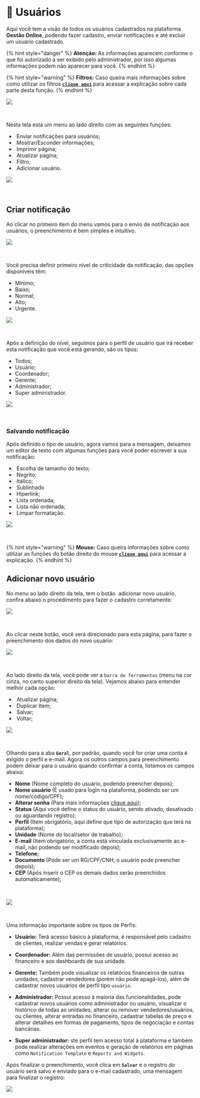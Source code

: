 # 👤 Usuários

Aqui você tem a visão de todos os usuários cadastrados na plataforma **Gestão Online**, podendo fazer cadastro, enviar notificações e até excluir um usuário cadastrado.

{% hint style="danger" %}
**Atenção:** As informações aparecem conforme o que foi autorizado a ser exibido pelo administrador, por isso algumas informações podem não aparecer para você.
{% endhint %}

{% hint style="warning" %}
**Filtros:** Caso queira mais informações sobre como utilizar os filtros [**`clique aqui`**](/erp-v2/primeiro_acesso/filtros.md) para acessar a explicação sobre cada parte desta função.
{% endhint %}

![](/erp-v2/assets/funcionalidades/modulo_usuario.gif)

<br>

Nesta tela está um menu ao lado direito com as seguintes funções:

- <img src="/erp-v2/assets/icon_notificacao.png" alt="" data-size="line"> Enviar notificações para usuários;
- <img src="/erp-v2/assets/icon_exibir.png" alt="" data-size="line"> Mostrar/Esconder informações;
- <img src="/erp-v2/assets/icon_imprimir.png" alt="" data-size="line"> Imprimir página;
- <img src="/erp-v2/assets/icon_atualizar.png" alt="" data-size="line"> Atualizar página;
- <img src="/erp-v2/assets/icon_filtro.png" alt="" data-size="line"> Filtro;
- <img src="/erp-v2/assets/icon_add.png" alt="" data-size="line"> Adicionar usuário.

![](/erp-v2/assets/funcionalidades/menu_guia_usuarios.png)

<br>

## Criar notificação

Ao clicar no primeiro item do menu vamos para o envio de notificação aos usuários, o preenchimento é bem simples e intuitivo.

![](/erp-v2/assets/funcionalidades/menu_guia_usuarios_notificacao.png)

<br>

Você precisa definir primeiro nível de criticidade da notificação, das opções disponíveis têm:

- Mínimo;
- Baixo;
- Normal;
- Alto;
- Urgente.

![](/erp-v2/assets/funcionalidades/menu_guia_usuarios_notificacao_criticidade.png)

<br>

Após a definição do nível, seguimos para o perfil de usuário que irá receber esta notificação que você está gerando, são os tipos:

- Todos;
- Usuário;
- Coordenador;
- Gerente;
- Administrador;
- Super administrador.


![](/erp-v2/assets/funcionalidades/menu_guia_usuarios_notificacao_perfil.png)

<br>

### Salvando notificação

Após definido o tipo de usuário, agora vamos para a mensagem, deixamos um editor de texto com algumas funções para você poder escrever a sua notificação:

- <img src="/erp-v2/assets/funcionalidades/icon_tamanho_texto.png" alt="" data-size="line"> Escolha de tamanho do texto;
- <img src="/erp-v2/assets/funcionalidades/icon_negrito.png" alt="" data-size="line"> Negrito;
- <img src="/erp-v2/assets/funcionalidades/icon_italico.png" alt="" data-size="line"> Itálico;
- <img src="/erp-v2/assets/funcionalidades/icon_sublinhado.png" alt="" data-size="line"> Sublinhado
- <img src="/erp-v2/assets/funcionalidades/icon_hiperlink.png" alt="" data-size="line"> Hiperlink;
- <img src="/erp-v2/assets/funcionalidades/icon_lista_ordenada.png" alt="" data-size="line"> Lista ordenada;
- <img src="/erp-v2/assets/funcionalidades/icon_lista_nao_ordenada.png" alt="" data-size="line"> Lista não ordenada;
- <img src="/erp-v2/assets/funcionalidades/icon_limpar_formatacao.png" alt="" data-size="line"> Limpar formatação. 

<!-- Nesta parte perguntar ao Paulo as restrições de envio de notificação para deixar o aviso na página para os demais usuários -->

![](/erp-v2/assets/funcionalidades/menu_guia_usuarios_notificacao_enviada.gif)

<br>

{% hint style="warning" %}
**Mouse:** Caso queira informações sobre como utilizar as funções do botão direito do mouse [**`clique aqui`**](/erp-v2/primeiro_acesso/atalhos_internos#menu-botao-direito-do-mouse) para acessar a explicação.
{% endhint %}

## Adicionar novo usuário

No menu ao lado direito da tela, tem o botão <img src="/erp-v2/assets/icon_add.png" alt="" data-size="line"> adicionar novo usuário, confira abaixo o procedimento para fazer o cadastro corretamente:

![](/erp-v2/assets/funcionalidades/menu_guia_ususarios_menu_add_user.png)

<br>

Ao clicar neste botão, você será direcionado para esta página, para fazer o preenchimento dos dados do novo usuário:

![](/erp-v2/assets/funcionalidades/menu_guia_usuario_add_user.png)

<br>

Ao lado direito da tela, você pode ver a `barra de ferramentas` (menu na cor cinza, no canto superior direito da tela). Vejamos abaixo para entender melhor cada opção:

- <img src="/erp-v2/assets/icon_atualizar.png" alt="" data-size="line"> Atualizar página;
- <img src="/erp-v2/assets/icon_duplicar.png" alt="" data-size="line"> Duplicar Item;
- <img src="/erp-v2/assets/icon_salvar.png" alt="" data-size="line"> Salvar;
- <img src="/erp-v2/assets/icon_voltar.png" alt="" data-size="line"> Voltar;

![](/erp-v2/assets/funcionalidades/menu_guia_usuario_add_user_menu.png)

<br>

Olhando para a aba **`Geral`**, por padrão, quando você for criar uma conta é exigido o perfil e e-mail. Agora os outros campos para preenchimento podem deixar para o usuário quando confirmar a conta, listamos os campos abaixo:

- **Nome** (Nome completo do usuário, podendo preencher depois);
- **Nome usuário** (É usado para login na plataforma, podendo ser um nome/código/CPF);
- **Alterar senha** (Para mais informações [clique aqui](/erp-v2/minhas_preferencias/alt_minha_senha.md));
- **Status** (Aqui você define o status do usuário, sendo ativado, desativado ou aguardando registro);
- **Perfil** (Item obrigatório, aqui define que tipo de autorização que terá na plataforma);
- **Unidade** (Nome do local/setor de trabalho);
- **E-mail** (Item obrigatório, a conta está vinculada exclusivamente ao e-mail, não podendo ser modificado depois);
- **Telefone**;
- **Documento** (Pode ser um RG/CPF/CNH, o usuário pode preencher depois);
- **CEP** (Após inserir o CEP os demais dados serão preenchidos automaticamente);

<br>

![](/erp-v2/assets/funcionalidades/menu_guia_usuario_add_user_itens.png)

<br>

Uma informação importante sobre os tipos de Perfis:

- **Usuário:** Terá acesso básico à plataforma, é responsável pelo cadastro de clientes, realizar vendas e gerar relatórios.

- **Coordenador:** Além das permissões de usuário, possui acesso ao financeiro e aos dashboards de sua unidade.

- **Gerente:** Também pode visualizar os relatórios financeiros de outras unidades, cadastrar vendedores (porém não pode apagá-los), além de cadastrar novos usuários de perfil tipo `usuário`.

- **Administrador:** Possui acesso à maioria das funcionalidades, pode cadastrar novos usuários como administrador ou usuário, visualizar o histórico de todas as unidades, alterar ou remover vendedores/usuários, ou clientes, alterar entradas no financeiro, cadastrar tabelas de preço e alterar detalhes em formas de pagamento, tipos de negociação e contas bancárias.

- **Super administrador:** ste perfil tem acesso total à plataforma e também pode realizar alterações em eventos e geração de relatórios em páginas como `Notification Template` e `Reports and Widgets`.

Após finalizar o preenchimento, você clica em **`Salvar`** e o registro do usuário será salvo e enviado para o e-mail cadastrado, uma mensagem para finalizar o registro:

![](/erp-v2/assets/funcionalidades/menu_guia_usuarios_salvar.gif)

